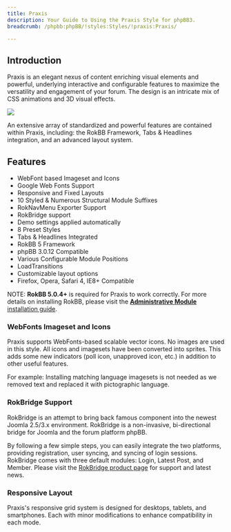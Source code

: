 ```yaml
---
title: Praxis
description: Your Guide to Using the Praxis Style for phpBB3.
breadcrumb: /phpbb:phpBB/!styles:Styles/!praxis:Praxis/

---
```


Introduction
-----

Praxis is an elegant nexus of content enriching visual elements and powerful, underlying interactive and configurable features to maximize the versatility and engagement of your forum. The design is an intricate mix of CSS animations and 3D visual effects. 

![][style]

An extensive array of standardized and powerful features are contained within Praxis, including: the RokBB Framework, Tabs & Headlines integration, and an advanced layout system.

Features
-----

* WebFont based Imageset and Icons
* Google Web Fonts Support
* Responsive and Fixed Layouts
* 10 Styled & Numerous Structural Module Suffixes
* RokNavMenu Exporter Support
* RokBridge support
* Demo settings applied automatically
* 8 Preset Styles
* Tabs & Headlines Integrated
* RokBB 5 Framework
* phpBB 3.0.12 Compatible
* Various Configurable Module Positions
* LoadTransitions
* Customizable layout options
* Firefox, Opera, Safari 4, IE8+ Compatible

NOTE: **RokBB 5.0.4+** is required for Praxis to work correctly. For more details on installing RokBB, please visit the [**Administrative Module** installation guide][adminguide].

### WebFonts Imageset and Icons

Praxis supports WebFonts-based scalable vector icons. No images are used in this style. All icons and imagesets have been converted into sprites. This adds some new indicators (poll icon, unapproved icon, etc.) in addition to other useful features. 

For example: Installing matching language imagesets is not needed as we removed text and replaced it with pictographic language.

### RokBridge Support

RokBridge is an attempt to bring back famous component into the newest Joomla 2.5/3.x environment. RokBridge is a non-invasive, bi-directional bridge for Joomla and the forum platform phpBB. 

By following a few simple steps, you can easily integrate the two platforms, providing registration, user syncing, and syncing of login sessions. RokBridge comes with three default modules: Login, Latest Post, and Member. Please visit the [RokBridge product page][rokbridge] for support and latest news.

### Responsive Layout

Praxis's responsive grid system is designed for desktops, tablets, and smartphones. Each with minor modifications to enhance compatibility in each mode.

[adminguide]: ../../start/styles.md#installing-administrative-modules
[style]: assets/praxis.jpeg
[rokbridge]: http://www.rockettheme.com/extensions-joomla/rokbridge